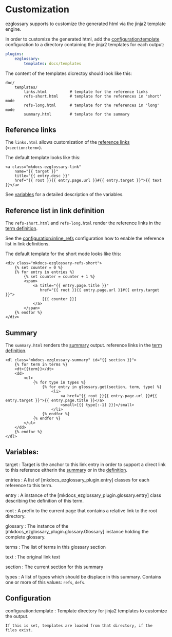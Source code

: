 # Customization

ezglossary supports to customize the generated html via the jinja2
template engine.

In order to customize the generated html, add the <configuration:template>
configuration to a directory containing the jinja2 templates for each
output:

``` yaml
plugins:
    ezglossary:
        templates: docs/templates
```

The content of the templates dicrectoy should look like this:

``` text
doc/
    templates/
        links.html          # template for the reference links
        refs-short.html     # template for the references in 'short' mode
        refs-long.html      # template for the references in 'long' mode
        summary.html        # template for the summary
```

## Reference links

The `links.html` allows customization of the
[reference links](linking.html) (`<section:term>`).

The default template looks like this:

``` jinja
<a class="mkdocs-ezglossary-link"
    name="{{ target }}"
    title="{{ entry.desc }}"
    href="{{ root }}{{ entry.page.url }}#{{ entry.target }}">{{ text }}</a>
```

See [variables](#variables) for a detailed description of the variables.

## Reference list in link definition

The `refs-short.html` and `refs-long.html` render the
reference links in the [term definition](definition.md).

See the <configuration:inline_refs> configuration how to
enable the reference list in link definitions.

The default template for the short mode looks like this:

``` jinja
<div class="mkdocs-ezglossary-refs-short">
    {% set counter = 0 %}
    {% for entry in entries %}
        {% set counter = counter + 1 %}
        <span>
            <a title="{{ entry.page.title }}"
               href="{{ root }}{{ entry.page.url }}#{{ entry.target }}">
                [{{ counter }}]
            </a>
        </span>    
    {% endfor %}
</div>
```

## Summary

The `summary.html` renders the [summary](summary) output.
reference links in the [term definition](definition.md).

``` jinja
<dl class="mkdocs-ezglossary-summary" id="{{ section }}">
    {% for term in terms %}
    <dt>{{term}}</dt>
    <dd>
        <ul>
            {% for type in types %}
                {% for entry in glossary.get(section, term, type) %}
                    <li>
                        <a href="{{ root }}{{ entry.page.url }}#{{ entry.target }}">{{ entry.page.title }}</a>
                        <small>[{{ type[:-1] }}]</small>
                    </li>
                {% endfor %}
            {% endfor %}
        </ul>
    </dd>
    {% endfor %}
</dl>
```


## Variables:

target
:   Target is the anchor to this link entry in order to
    support a direct link to this reference eitherin the
    [summary](summary.md) or in the [definition](definition.md).

entries
:   A list of [mkdocs_ezglossary_plugin.entry] classes
    for each reference to this term. 

entry
:   A instance of the [mkdocs_ezglossary_plugin.glossary.entry] class
    describing the definition of this term.

root
:   A prefix to the current page that contains a relative link
    to the root directory.

glossary
:   The instance of the [mkdocs_ezglossary_plugin.glossary.Glossary]
    instance holding the complete glossary.

terms
:   The list of terms in this glossary section

text
:   The original link text

section
:   The current section for this summary

types
:   A list of types which should be displace in this summary.
    Contains one or more of this values: `refs`, `defs`.

## Configuration

configuration:template
:   Template directory for jinja2 templates to customize the output.

    If this is set, templates are loaded from that directory, if the
    files exist.

